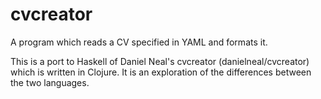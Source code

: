 cvcreator
=========

A program which reads a CV specified in YAML and formats it.

This is a port to Haskell of Daniel Neal's cvcreator (danielneal/cvcreator) which is written in Clojure. It is an exploration of the differences between the two languages.